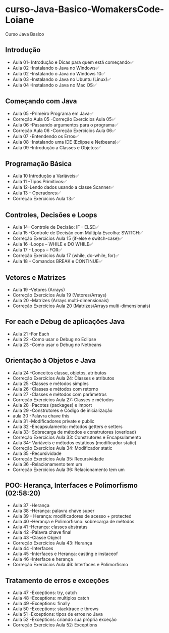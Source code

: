 # curso-Java-Basico-WomakersCode-Loiane

Curso Java Basico
## Introdução
- Aula 01- Introdução e Dicas para quem está começando✅
- Aula 02 -Instalando o Java no Windows✅
- Aula 02 -Instalando o Java no Windows 10✅
- Aula 03 -Instalando o Java no Ubuntu (Linux)✅
- Aula 04 -Instalando o Java no Mac OS✅

## Começando com Java
- Aula 05 -Primeiro Programa em Java✅
- Correção Aula 05 -Correção Exercícios Aula 05✅
- Aula 06 -Passando argumentos para o programa✅
- Correção Aula 06 -Correção Exercícios Aula 06✅
- Aula 07 -Entendendo os Erros✅
- Aula 08 -Instalando uma IDE (Eclipse e Netbeans)✅
- Aula 09 -Introdução a Classes e Objetos✅
## Programação Básica

- Aula 10 Introdução a Variáveis✅
- Aula 11 -Tipos Primitivos✅
- Aula 12-Lendo dados usando a classe Scanner✅
- Aula 13 - Operadores✅
- Correção Exercícios Aula 13✅
## Controles, Decisões e Loops 
- Aula 14- Controle de Decisão: IF - ELSE✅
- Aula 15 -Controle de Decisão com Múltipla Escolha: SWITCH✅
-  Correção Exercícios Aula 15 (if-else e switch-case)✅
- Aula 16  -Loops – WHILE e DO WHILE✅
- Aula 17 - Loops – FOR✅
- Correção Exercícios Aula 17 (while, do-while, for)✅
- Aula 18 - Comandos BREAK e CONTINUE✅
## Vetores e Matrizes  
- Aula 19 -Vetores (Arrays)
- Correção Exercícios Aula 19 (Vetores/Arrays)
- Aula 20 -Matrizes (Arrays multi-dimensionais)
- Correção Exercícios Aula 20 (Matrizes/Arrays multi-dimensionais)

## For each e Debug de aplicações Java  
- Aula 21 -For Each
- Aula 22 -Como usar o Debug no Eclipse
- Aula 23 -Como usar o Debug no Netbeans
## Orientação à Objetos e Java  
- Aula 24 -Conceitos classe, objetos, atributos
- Correção Exercícios Aula 24: Classes e atributos
- Aula 25 -Classes e métodos simples
- Aula 26 -Classes e métodos com retorno
- Aula 27 -Classes e métodos com parâmetros
- Correção Exercícios Aula 27: Classes e métodos
- Aula 28 -Pacotes (packages) e import
- Aula 29 -Construtores e Código de inicialização
- aula 30 -Palavra chave this
- Aula 31 -Modificadores private e public
- Aula 32 -Encapsulamento: métodos getters e setters
- Aula 33- Sobrecarga de métodos e construtores (overload)
- Correção Exercícios Aula 33: Construtores e Encapsulamento
- Aula 34- Variáveis e métodos estáticos (modificador static)
- Correção Exercícios Aula 34: Modificador static
- Aula 35 -Recursividade
- Correção Exercícios Aula 35: Recursividade
- Aula 36 -Relacionamento tem um
- Correção Exercícios Aula 36: Relacionamento tem um
## POO: Herança, Interfaces e Polimorfismo (02:58:20)
- Aula 37 -Herança
- Aula 38 -Herança: palavra chave super
- Aula 39 - Herança: modificadores de acesso + protected
- Aula 40 -Herança e Polimorfismo: sobrecarga de métodos
- Aula 41 -Herança: classes abstratas
- Aula 42 -Palavra chave final
- Aula 43 -Classe Object
- Correção Exercícios Aula 43: Herança
- Aula 44 -Interfaces
- Aula 45 -Interfaces e Herança: casting e instaceof
- Aula 46 -Interface e herança
- Correção Exercícios Aula 46: Interfaces e Polimorfismo

## Tratamento de erros e exceções  
- Aula 47 -Exceptions: try, catch
- Aula 48 -Exceptions: multiplos catch
- Aula 49 -Exceptions: finally
- Aula 50 -Exceptions: stacktrace e throws
- Aula 51 -Exceptions: tipos de erros no Java
- Aula 52 -Exceptions: criando sua própria exceção
- Correção Exercícios Aula 52: Exceptions